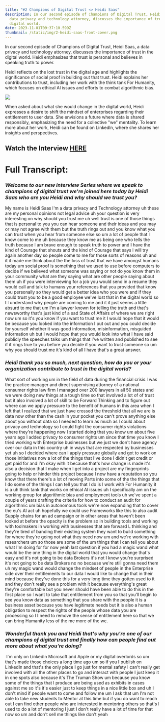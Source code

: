 ```yaml
---
title: "#2 Champions of Digital Trust <> Heidi Saas"
description: In our second episode of Champions of Digital Trust, Heidi Saas, a
  data privacy and technology attorney, discusses the importance of trust in the
  digital world.
date: 2023-11-01T09:37:10.599Z
thumbnail: /static/img/2-heidi-saas-front-cover.png
---
```

In our second episode of Champions of Digital Trust, Heidi Saas, a data privacy and technology attorney, discusses the importance of trust in the digital world. Heidi emphasizes that trust is personal and believes in speaking truth to power. 

Heidi reflects on the lost trust in the digital age and highlights the significance of social proof in building out that trust. Heidi explains her contributions to trust, including her work with the think tank For Humanity, which focuses on ethical AI issues and efforts to combat algorithmic bias. 

![](/static/img/1638825061325.jpg)

When asked about what she would change in the digital world, Heidi expresses a desire to shift the mindset of enterprises regarding their entitlement to user data. She envisions a future where data is shared responsibly, emphasizing the need for a collective "we" mentality. To learn more about her work, Heidi can be found on LinkedIn, where she shares her insights and perspectives. 

## W﻿atch the Interview [HERE](https://youtu.be/xvEgPOjML_4)

# Full Transcript:

### *Welcome to our new interview Series where we speak to champions of digital trust we're joined here today by Heidi Saas who are you Heidi and why should we trust you?*

My name is Heidi Saas I'm a data privacy and Technology attorney uh these are my personal opinions not legal advice uh your question is very interesting on why should you trust me uh well trust is one of those things that is personal to you you can hear someone and their ideas and you may or may not agree with them but the truth rings out and you know what you can trust when you hear from someone else so um a lot of people that I know come to me uh because they know me as being one who tells the truth because I am brave enough to speak truth to power and I have the kind of Courage that shouts and the kind of Courage that says I will try again another day so people come to me for those sorts of reasons uh and it it made me think about the the loss of trust that we have amongst humans today um social proof is something that we used to use before computers to decide if we believed what someone was saying or not do you know them in your community what are they saying what are other people saying about them uh if you were interviewing for a job you would send in a resume they would call and talk to humans your references that you provided that know you personally so they would get a better idea who you were and if they could trust you to be a good employee we've lost that in the digital world so I I understand why people are coming to me and it it just seems a little absurd to me that um I'm a lawyer known for telling the truth and that's newsworthy that's just kind of a sad State of Affairs of where we are right now um so it's you know if you want to trust me it I would hope that it would be because you looked into the information I put out and you could decide for yourself whether it was good information, misinformation, misguided information uh but I would hope that you would look into what I have said publicly the speeches talks um things that I've written and published to see if it rings true to you before you decide if you want to trust someone so um why you should trust me it's kind of all I have that's a great answer.

### ***Heidi thank you so much, next question, how do you or your organization contribute to trust in the digital world?*** 

What sort of working um in the field of data during the financial crisis I was the practice manager and direct supervising attorney of a national consumer rights law firm I managed over 200 lawyers in all 50 states and we were doing new things at a tough time so that involved a lot of of trust but it also involved a lot of skill to be Forward Thinking and to figure out where can we apply pressure to the benefit of humans in this area when I left that I realized that we just have crossed the threshold that all we are is data now other than the cash in your pocket you can't prove anything else about you without data so I needed to learn as much as I could about privacy and technology so I could fight the consumer rights violations where they're happening now I started doing that you know um about five years ago I added privacy to consumer rights um since that time you know I tried working with Enterprise businesses but we just we don't have agency over our data in this country uh in ways that are respected by businesses yet uh so I decided where can I apply pressure globally and got to work on those initiatives now a lot of the things that I've done I didn't get credit or get paid for and I'm okay with it because that's how change is made it's also a decision that I make when I get into a project are my fingerprints going to help or hinder this project because I now have a reputation so you know that there there's a lot of moving Parts into some of the the things that I do some of the things I can tell you that I do is I work with For Humanity it is a uh think tank that works on ethical AI issues uh I specifically am on the working group for algorithmic bias and employment tools uh we've spent a couple of years drafting the criteria for how to conduct an audit for algorithmic um bias in autonomous tools we're now expanding that to cover the eu's AI act uh hopefully we could use Frameworks like this to also audit Supply chains for an ad campaign or in other areas that haven't been looked at before the opacity is the problem so in building tools and working with toolmakers in working with businesses that are forward L thinking and they're tired of banding their existing system they want to build something for where they're going not what they need now um and we're working with researchers um so those are some of the um things that I can tell you about what I'm doing for for now yeah last question if you had a magic wand what would be the one thing in the digital world that you would change that's easy and it's not going to be data Brokers it's not I know you're surprised it's not going to be data Brokers no no because we're still gonna need them uh my magic wand would change the mindset of people in the Enterprise side over their entitlements to our data I would like to change that in their mind because they've done this for a very long time they gotten used to it and they don't really see a problem with it because everything's great they're comfortable but you never should have been able to do this in the first place so I want to take that entitlement from you so that you'll begin to see you know data as something that you share with the people it is a business asset because you have legitimate needs but it is also a human obligation to respect the rights of the people whose data you are processing so I I need to remove the sense of entitlement here so that we can bring Humanity less of the me more of the we. 

### ***Wonderful thank you and Heidi that's why you're one of our champions of digital trust and finally how can people find out more about what you're doing?***

 I'm only on LinkedIn Microsoft and Apple or my digital overlords so um that's made those choices a long time ago um so if you I publish on LinkedIn and that's the only place I go just for mental safety I can't really get involved with all the other places to go and interact with people I just keep it in one spots also because it's The Truman Show um because you know some of the things that I produce are being used as exhibits in cases against me so it's it's easier just to keep things in a nice little box and uh I don't mind if people want to come and follow me um I ask that um I'm not able to take new students to Mentor at this time but if you do want to reach out I can find other people who are interested in mentoring others so that's I used to do a lot of mentoring I just I don't really have a lot of time for that now so um and don't sell me things like don't yeah